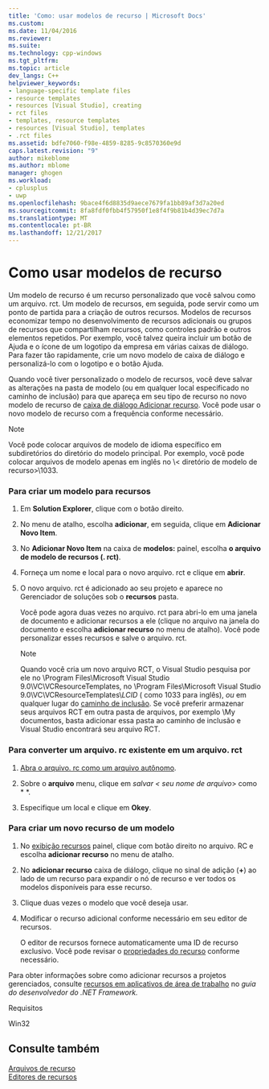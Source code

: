 ```yaml
---
title: 'Como: usar modelos de recurso | Microsoft Docs'
ms.custom: 
ms.date: 11/04/2016
ms.reviewer: 
ms.suite: 
ms.technology: cpp-windows
ms.tgt_pltfrm: 
ms.topic: article
dev_langs: C++
helpviewer_keywords:
- language-specific template files
- resource templates
- resources [Visual Studio], creating
- rct files
- templates, resource templates
- resources [Visual Studio], templates
- .rct files
ms.assetid: bdfe7060-f98e-4859-8285-9c8570360e9d
caps.latest.revision: "9"
author: mikeblome
ms.author: mblome
manager: ghogen
ms.workload:
- cplusplus
- uwp
ms.openlocfilehash: 9bace4f6d8835d9aece7679fa1bb89af3d7a20ed
ms.sourcegitcommit: 8fa8fdf0fbb4f57950f1e8f4f9b81b4d39ec7d7a
ms.translationtype: MT
ms.contentlocale: pt-BR
ms.lasthandoff: 12/21/2017
---
```

# <a name="how-to-use-resource-templates"></a>Como usar modelos de recurso
Um modelo de recurso é um recurso personalizado que você salvou como um arquivo. rct. Um modelo de recursos, em seguida, pode servir como um ponto de partida para a criação de outros recursos. Modelos de recursos economizar tempo no desenvolvimento de recursos adicionais ou grupos de recursos que compartilham recursos, como controles padrão e outros elementos repetidos. Por exemplo, você talvez queira incluir um botão de Ajuda e o ícone de um logotipo da empresa em várias caixas de diálogo. Para fazer tão rapidamente, crie um novo modelo de caixa de diálogo e personalizá-lo com o logotipo e o botão Ajuda.  
  
 Quando você tiver personalizado o modelo de recursos, você deve salvar as alterações na pasta de modelo (ou em qualquer local especificado no caminho de inclusão) para que apareça em seu tipo de recurso no novo modelo de recurso de [caixa de diálogo Adicionar recurso](../windows/add-resource-dialog-box.md). Você pode usar o novo modelo de recurso com a frequência conforme necessário.  
  
> [!NOTE]
>  Você pode colocar arquivos de modelo de idioma específico em subdiretórios do diretório do modelo principal. Por exemplo, você pode colocar arquivos de modelo apenas em inglês no \\< diretório de modelo de recurso\>\1033.  
  
### <a name="to-create-a-template-for-resources"></a>Para criar um modelo para recursos  
  
1.  Em **Solution Explorer**, clique com o botão direito.  
  
2.  No menu de atalho, escolha **adicionar**, em seguida, clique em **Adicionar Novo Item**.  
  
3.  No **Adicionar Novo Item** na caixa de **modelos:** painel, escolha **o arquivo de modelo de recursos (. rct)**.  
  
4.  Forneça um nome e local para o novo arquivo. rct e clique em **abrir**.  
  
5.  O novo arquivo. rct é adicionado ao seu projeto e aparece no Gerenciador de soluções sob o **recursos** pasta.  
  
     Você pode agora duas vezes no arquivo. rct para abri-lo em uma janela de documento e adicionar recursos a ele (clique no arquivo na janela do documento e escolha **adicionar recurso** no menu de atalho). Você pode personalizar esses recursos e salve o arquivo. rct.  
  
    > [!NOTE]
    >  Quando você cria um novo arquivo RCT, o Visual Studio pesquisa por ele no \Program Files\Microsoft Visual Studio 9.0\VC\VCResourceTemplates, no \Program Files\Microsoft Visual Studio 9.0\VC\VCResourceTemplates\\*LCID* ( como 1033 para inglês), *ou* em qualquer lugar do [caminho de inclusão](../windows/how-to-specify-include-directories-for-resources.md). Se você preferir armazenar seus arquivos RCT em outra pasta de arquivos, por exemplo \My documentos, basta adicionar essa pasta ao caminho de inclusão e Visual Studio encontrará seu arquivo RCT.  
  
### <a name="to-convert-an-existing-rc-file-to-an-rct-file"></a>Para converter um arquivo. rc existente em um arquivo. rct  
  
1.  [Abra o arquivo. rc como um arquivo autônomo](../windows/how-to-open-a-resource-script-file-outside-of-a-project-standalone.md).  
  
2.  Sobre o **arquivo** menu, clique em  **salvar \<* seu nome de arquivo*> como * *.  
  
3.  Especifique um local e clique em **Okey**.  
  
### <a name="to-create-a-new-resource-from-a-template"></a>Para criar um novo recurso de um modelo  
  
1.  No [exibição recursos](../windows/resource-view-window.md) painel, clique com botão direito no arquivo. RC e escolha **adicionar recurso** no menu de atalho.  
  
2.  No **adicionar recurso** caixa de diálogo, clique no sinal de adição (**+**) ao lado de um recurso para expandir o nó de recurso e ver todos os modelos disponíveis para esse recurso.  
  
3.  Clique duas vezes o modelo que você deseja usar.  
  
4.  Modificar o recurso adicional conforme necessário em seu editor de recursos.  
  
     O editor de recursos fornece automaticamente uma ID de recurso exclusivo. Você pode revisar o [propriedades do recurso](../windows/changing-the-properties-of-a-resource.md) conforme necessário.  
  
 Para obter informações sobre como adicionar recursos a projetos gerenciados, consulte [recursos em aplicativos de área de trabalho](/dotnet/framework/resources/index) no *guia do desenvolvedor do .NET Framework.*  
  
 Requisitos  
  
 Win32  
  
## <a name="see-also"></a>Consulte também  
 [Arquivos de recurso](../windows/resource-files-visual-studio.md)   
 [Editores de recursos](../windows/resource-editors.md)
